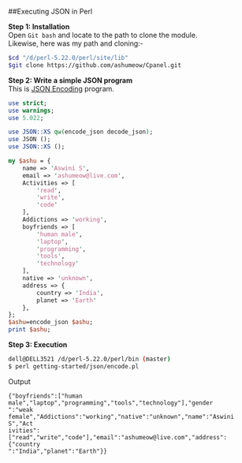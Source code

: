 ##Executing JSON in Perl

<b>Step 1: Installation</b><br>
Open <code>Git bash</code> and locate to the path to clone the module. <br>
Likewise, here was my path and cloning:-
```sh
$cd "/d/perl-5.22.0/perl/site/lib"
$git clone https://github.com/ashumeow/Cpanel.git
```
<b>Step 2: Write a simple JSON program</b> <br>
This is <a href="">JSON Encoding</a> program.
```pl
use strict;
use warnings;
use 5.022;

use JSON::XS qw(encode_json decode_json);
use JSON ();
use JSON::XS ();

my $ashu = {
	name => 'Aswini S',
	email => 'ashumeow@live.com',
	Activities => [
		'read',
		'write',
		'code'
	],
	Addictions => 'working',
	boyfriends => [
		'human male',
		'laptop',
		'programming',
		'tools',
		'technology'
	],
	native => 'unknown',
	address => {
		country => 'India',
		planet => 'Earth'
	},
};
$ashu=encode_json $ashu;
print $ashu;
```
<b>Step 3: Execution</b>
```sh
dell@DELL3521 /d/perl-5.22.0/perl/bin (master)
$ perl getting-started/json/encode.pl
```
Output
```
{"boyfriends":["human male","laptop","programming","tools","technology"],"gender
":"weak female","Addictions":"working","native":"unknown","name":"Aswini S","Act
ivities":["read","write","code"],"email":"ashumeow@live.com","address":{"country
":"India","planet":"Earth"}}
```
